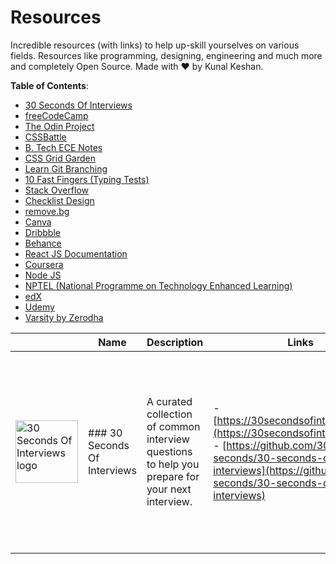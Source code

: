 
# Resources

Incredible resources (with links) to help up-skill yourselves on various fields. Resources like programming, designing, engineering and much more and completely Open Source. Made with ♥ by Kunal Keshan.

**Table of Contents**:


- [30 Seconds Of Interviews](#30-seconds-of-interviews)
- [freeCodeCamp](#freecodecamp)
- [The Odin Project](#the-odin-project)
- [CSSBattle](#cssbattle)
- [B. Tech ECE Notes](#b-tech-ece-notes)
- [CSS Grid Garden](#css-grid-garden)
- [Learn Git Branching](#learn-git-branching)
- [10 Fast Fingers (Typing Tests)](#10-fast-fingers-typing-tests)
- [Stack Overflow](#stack-overflow)
- [Checklist Design](#checklist-design)
- [remove.bg](#remove-bg)
- [Canva](#canva)
- [Dribbble](#dribbble)
- [Behance](#behance)
- [React JS Documentation](#react-js-documentation)
- [Coursera](#coursera)
- [Node JS](#node-js)
- [NPTEL (National Programme on Technology Enhanced Learning)](#nptel-national-programme-on-technology-enhanced-learning)
- [edX](#edx)
- [Udemy](#udemy)
- [Varsity by Zerodha](#varsity-by-zerodha)

| | Name | Description | Links | Tags | 
| --- | --- | --- | --- | --- |
| <img src="https://30secondsofinterviews.org/30s-favicon.107cc86d.ico" alt="30 Seconds Of Interviews logo" width="100px" height="auto" /> | ### 30 Seconds Of Interviews | A curated collection of common interview questions to help you prepare for your next interview. | - [https://30secondsofinterviews.org/](https://30secondsofinterviews.org/) - [https://github.com/30-seconds/30-seconds-of-interviews](https://github.com/30-seconds/30-seconds-of-interviews) | `web development`, `html`, `css`, `javascript`, `react`, `node`, `security`, `career`, `interview`, `node`, `programming`, `coding`, `frontend`, `backend`, `github`, `learning`, `github`, `free` || <img src="https://www.freecodecamp.org/icons/icon-512x512.png?v=6cba562cbd10e31af925a976f3db73f7" alt="freeCodeCamp logo" width="100px" height="auto" /> | ### freeCodeCamp | freeCodeCamp is a community of millions of people around the world who are learning to code together. You can learn to code with free online courses, programming projects, and interview preparation for developer jobs. | - [https://www.freecodecamp.org/](https://www.freecodecamp.org/) - [https://github.com/freeCodeCamp](https://github.com/freeCodeCamp) | `career`, `programming`, `web development`, `javascript`, `frontend`, `backend`, `coding`, `learning`, `courses`, `github`, `all`, `free`, `certification` || <img src="https://www.theodinproject.com/favicon-32x32.png" alt="The Odin Project logo" width="100px" height="auto" /> | ### The Odin Project | The Odin Project provides a free open source coding curriculum that can be taken entirely online. | - [https://www.theodinproject.com/](https://www.theodinproject.com/) - [https://github.com/TheOdinProject](https://github.com/TheOdinProject) | `career`, `programming`, `web development`, `javascript`, `frontend`, `backend`, `coding`, `learning`, `courses`, `all`, `free`, `github`, `certification` || <img src="https://cssbattle.dev/images/logo-square.png" alt="CSSBattle logo" width="100px" height="auto" /> | ### CSSBattle | CSSBattle is an online CSS Code Golfing game. Here, players from all around the world try to visually replicate "Targets" in smallest possible CSS code and battle it out to get to the top of the leaderboard. | - [https://cssbattle.dev/](https://cssbattle.dev/)  | `programming`, `web development`, `javascript`, `frontend`, `coding`, `css`, `html`, `learning`, `free`, `practice` || <img src="https://notes.kunalkeshan.dev/logo192.png" alt="B. Tech ECE Notes logo" width="100px" height="auto" /> | ### B. Tech ECE Notes | Collection of all notes of SRMIST B.Tech Electronics and Communications Dept. for the academic year: 2020-24. | - [https://notes.kunalkeshan.dev](https://notes.kunalkeshan.dev) - [https://github.com/kunalkeshan/SRMIST-B.Tech-ECE-Notes-2022-24](https://github.com/kunalkeshan/SRMIST-B.Tech-ECE-Notes-2022-24) | `open source`, `ece`, `github`, `free`, `notes`, `srmist`, `college`, `study` || <img src="https://raw.githubusercontent.com/thomaspark/gridgarden/master/favicon.ico" alt="CSS Grid Garden logo" width="100px" height="auto" /> | ### CSS Grid Garden | A game for learning CSS grid layout | - [https://cssgridgarden.com/](https://cssgridgarden.com/) - [https://github.com/thomaspark/gridgarden/](https://github.com/thomaspark/gridgarden/) | `open source`, `css`, `github`, `frontend`, `web development`, `learning`, `study`, `free`, `practice` || <img src="https://learngitbranching.js.org/assets/favicon.ico" alt="Learn Git Branching logo" width="100px" height="auto" /> | ### Learn Git Branching | An interactive Git visualization tool to educate and challenge! | - [https://learngitbranching.js.org/](https://learngitbranching.js.org/) - [https://github.com/pcottle/learnGitBranching](https://github.com/pcottle/learnGitBranching) | `open source`, `css`, `github`, `frontend`, `web development`, `learning`, `study`, `free`, `practice`, `git` || <img src="https://pbs.twimg.com/profile_images/517343049085485056/6ll-wjg5_400x400.png" alt="10 Fast Fingers (Typing Tests) logo" width="100px" height="auto" /> | ### 10 Fast Fingers (Typing Tests) | Test & Improve your Typing Speed with our free Typing Games | - [https://10fastfingers.com/](https://10fastfingers.com/)  | `practice`, `productivity`, `tools`, `typing`, `programming`, `coding`, `free` || <img src="https://cdn.sstatic.net/Sites/stackoverflow/Img/apple-touch-icon.png?v=c78bd457575a" alt="Stack Overflow logo" width="100px" height="auto" /> | ### Stack Overflow | Stack Overflow is a question and answer website for professional and enthusiast programmers. | - [https://stackoverflow.com/](https://stackoverflow.com/)  | `practice`, `productivity`, `tools`, `web development`, `all`, `programming`, `coding`, `free`, `frontend`, `backend`, `react`, `javascript`, `html`, `css`, `git`, `github` || <img src="https://uploads-ssl.webflow.com/5ba4b3c973b5d218459f7e6f/5f33ce6795b617814aa43eb1_checklist-favicon.png" alt="Checklist Design logo" width="100px" height="auto" /> | ### Checklist Design | A collection of the best design practices. | - [https://www.checklist.design/](https://www.checklist.design/)  | `practice`, `productivity`, `tools`, `graphic design`, `ui/ux`, `frontend`, `free`, `html` || <img src="https://www.remove.bg/apple-touch-icon.png?v=YAXaAv7pao" alt="remove.bg logo" width="100px" height="auto" /> | ### remove.bg | Remove Image Background. 100% Automatically and Free | - [https://www.remove.bg/](https://www.remove.bg/)  | `productivity`, `tools`, `graphic design`, `ui/ux`, `frontend`, `free` || <img src="https://static.canva.com/static/images/android-192x192-2.png" alt="Canva logo" width="100px" height="auto" /> | ### Canva | Canva is an Australian graphic design platform, used to create social media graphics, presentations, posters, documents and other visual content. | - [https://www.canva.com/](https://www.canva.com/)  | `productivity`, `tools`, `graphic design`, `ui/ux`, `free` || <img src="https://cdn.dribbble.com/assets/dribbble-ball-192-23ecbdf987832231e87c642bb25de821af1ba6734a626c8c259a20a0ca51a247.png" alt="Dribbble logo" width="100px" height="auto" /> | ### Dribbble | Dribbble is a self-promotion and social networking platform for digital designers and creatives. | - [https://dribbble.com/](https://dribbble.com/)  | `productivity`, `tools`, `graphic design`, `ui/ux`, `frontend`, `free`, `practice` || <img src="https://a5.behance.net/3dcd67bd8b6dfcc3a5f57ce37aa58c5865e5e428/img/site/apple-touch-icon.png" alt="Behance logo" width="100px" height="auto" /> | ### Behance | Behance is a social media platform owned by Adobe whose main focus is to showcase and discover creative work. | - [https://www.behance.net/](https://www.behance.net/)  | `productivity`, `tools`, `graphic design`, `ui/ux`, `frontend`, `free`, `practice` || <img src="https://reactjs.org/logo-180x180.png" alt="React JS Documentation logo" width="100px" height="auto" /> | ### React JS Documentation | A JavaScript library for building user interfaces. | - [https://reactjs.org/](https://reactjs.org/) - [https://github.com/facebook/react](https://github.com/facebook/react) | `javascript`, `documentation`, `programming`, `coding`, `github`, `open source`, `typescript`, `framework`, `web development`, `jsx`, `react` || <img src="https://d3njjcbhbojbot.cloudfront.net/web/images/favicons/android-chrome-v2-192x192.png" alt="Coursera logo" width="100px" height="auto" /> | ### Coursera | Coursera is the global online learning platform that offers anyone, anywhere access to online courses and degrees from world-class universities and companies. | - [https://www.coursera.org/](https://www.coursera.org/)  | `career`, `programming`, `coding`, `learning`, `courses`, `all`, `certification`, `college` || <img src="https://nodejs.org/static/images/favicons/favicon-32x32.png" alt="Node JS logo" width="100px" height="auto" /> | ### Node JS | Node.js is an open-source, cross-platform, back-end JavaScript runtime environment that runs on a JavaScript Engine and executes JavaScript code outside a web browser, which was designed to build scalable network applications. | - [https://nodejs.org/](https://nodejs.org/)  | `library`, `web development`, `tools`, `typing`, `programming`, `coding`, `backend`, `node`, `frontend`, `documentation`, `open source` || <img src="https://www.mooclab.club/showcase/nptel.174/cover-image" alt="NPTEL (National Programme on Technology Enhanced Learning) logo" width="100px" height="auto" /> | ### NPTEL (National Programme on Technology Enhanced Learning) | NPTEL is a joint venture of the IITs and IISc, funded by the Ministry of Education (MoE) Government of India, and was launched in 2003. | - [https://nptel.ac.in/](https://nptel.ac.in/)  | `free`, `notes`, `college`, `study`, `notes`, `courses`, `certification` || <img src="https://www.edx.org/favicon.ico" alt="edX logo" width="100px" height="auto" /> | ### edX | edX is an American massive open online course provider created by Harvard and MIT. | - [https://www.edx.org/](https://www.edx.org/)  | `career`, `programming`, `coding`, `learning`, `courses`, `all`, `certification`, `college` || <img src="https://www.udemy.com/staticx/udemy/images/v8/favicon-32x32.png" alt="Udemy logo" width="100px" height="auto" /> | ### Udemy | Udemy is an online learning and teaching marketplace with over 204000 courses and 54 million students. | - [https://www.udemy.com/](https://www.udemy.com/)  | `career`, `programming`, `coding`, `learning`, `courses`, `all`, `certification`, `college` || <img src="https://zerodha.com/varsity/wp-content/themes/varsity/images/favicon.png" alt="Varsity by Zerodha logo" width="100px" height="auto" /> | ### Varsity by Zerodha | Varsity by Zerodha - Markets, Trading, and Investing Simplified. | - [https://zerodha.com/varsity/](https://zerodha.com/varsity/)  | `learning`, `free`, `finance` |